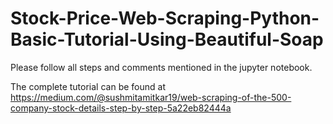 # Stock-Price-Web-Scraping-Python-Basic-Tutorial-Using-Beautiful-Soap
Please follow all steps and comments mentioned in the jupyter notebook.

The complete tutorial can be found at https://medium.com/@sushmitamitkar19/web-scraping-of-the-500-company-stock-details-step-by-step-5a22eb82444a

